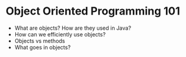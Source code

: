 # Object Oriented Programming 101

* What are objects? How are they used in Java?
* How can we efficiently use objects?
* Objects vs methods
* What goes in objects?
